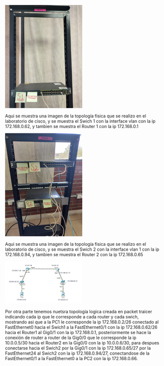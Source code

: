
<img src="imagenes/Topologiafisica.jpg" width="50%" height="auto">


Aqui se muestra una imagen de la topología fisica que se realizo en el laboratorio de cisco, y se muestra el Swich 1 con la interface vlan con la ip 172.168.0.62, y tambien se muestra el Router 1 con la ip 172.168.0.1 


<img src="imagenes/Topologiafisica2.jpg" width="50%" height="auto">

Aqui se muestra una imagen de la topología fisica que se realizo en el laboratorio de cisco, y se muestra el Swich 2 con la interface vlan 1 con la ip 172.168.0.94, y tambien se muestra el Router 2 con la ip 172.168.0.65 


<img src="imagenes/Topologialogica.jpg" width="50%" height="auto">

Por otra parte tenemos nuetsra topología logica creada en packet traicer indicando cada ip que le corresponde a cada router y cada swich, mostrando asi que a la PC1 le corresponde la ip 172.168.0.2/26 conectado al FastEthernet0 hacia el Swich1 a la FastEthernet0/1 con la ip 172.168.0.62/26 hacia el Router1 al Gig0/1 con la ip 172.168.0.1, posteriormente se hace la conexión de router a router de la Gig0/0 que le corresponde la ip 10.0.0.5/30 hacia el Router2 en la Gig0/0 con la ip 10.0.0.6/30, para despues conectarse hacia el Swich2 por la Gig0/1 con la ip 172.168.0.65/27 por la FastEthernet24 al Swich2 con la ip 172.168.0.94/27, conectandose de la FastEthernet0/1 a la FastEthernet0 a la PC2 con la ip 172.168.0.66.
